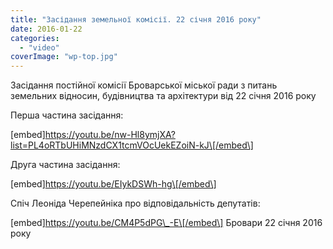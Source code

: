 ```yaml
---
title: "Засідання земельної комісії. 22 січня 2016 року"
date: 2016-01-22
categories: 
  - "video"
coverImage: "wp-top.jpg"
---
```


Засідання постійної комісії Броварської міської ради з питань земельних відносин, будівництва та архітектури від 22 січня 2016 року <!--more-->

Перша частина засідання:

\[embed\]https://youtu.be/nw-Hl8ymjXA?list=PL4oRTbUHiMNzdCX1tcmVOcUekEZoiN-kJ\[/embed\]

Друга частина засідання:

\[embed\]https://youtu.be/EIykDSWh-hg\[/embed\]

Спіч Леоніда Черепейніка про відповідальність депутатів:

\[embed\]https://youtu.be/CM4P5dPG\_-E\[/embed\] Бровари 22 січня 2016 року
